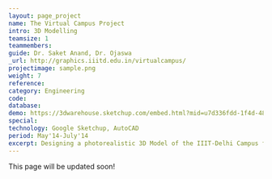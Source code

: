 ```yaml
---
layout: page_project
name: The Virtual Campus Project
intro: 3D Modelling
teamsize: 1
teammembers: 
guide: Dr. Saket Anand, Dr. Ojaswa
_url: http://graphics.iiitd.edu.in/virtualcampus/
projectimage: sample.png
weight: 7
reference: 
category: Engineering
code: 
database:
demo: https://3dwarehouse.sketchup.com/embed.html?mid=u7d336fdd-1f4d-487b-96aa-28cdf7a66542
special:
technology: Google Sketchup, AutoCAD
period: May'14-July'14
excerpt: Designing a photorealistic 3D Model of the IIIT-Delhi Campus for a project focused on using it as a basis for efficient automated 3D Scanning and Modelling of buildings.
---
```

This page will be updated soon!